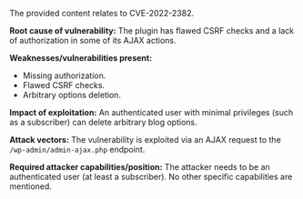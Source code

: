 The provided content relates to CVE-2022-2382.

**Root cause of vulnerability:**
The plugin has flawed CSRF checks and a lack of authorization in some of its AJAX actions.

**Weaknesses/vulnerabilities present:**
- Missing authorization.
- Flawed CSRF checks.
- Arbitrary options deletion.

**Impact of exploitation:**
An authenticated user with minimal privileges (such as a subscriber) can delete arbitrary blog options.

**Attack vectors:**
The vulnerability is exploited via an AJAX request to the `/wp-admin/admin-ajax.php` endpoint.

**Required attacker capabilities/position:**
The attacker needs to be an authenticated user (at least a subscriber). No other specific capabilities are mentioned.